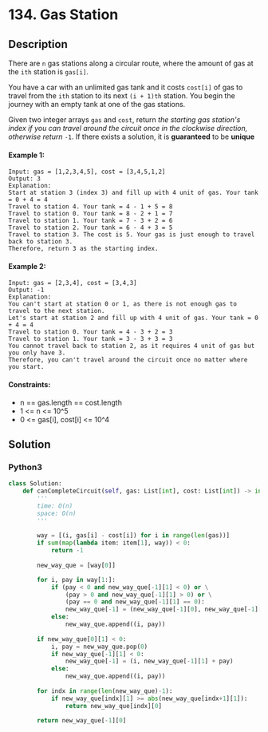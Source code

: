 # 134. Gas Station


## Description
There are `n` gas stations along a circular route, where the amount of gas at the `ith` station is `gas[i]`.

You have a car with an unlimited gas tank and it costs `cost[i]` of gas to travel from the `ith` station to its next `(i + 1)th` station. You begin the journey with an empty tank at one of the gas stations.

Given two integer arrays `gas` and `cost`, return *the starting gas station's index if you can travel around the circuit once in the clockwise direction, otherwise return* `-1`. If there exists a solution, it is **guaranteed** to be **unique**

#### Example 1:
```
Input: gas = [1,2,3,4,5], cost = [3,4,5,1,2]
Output: 3
Explanation:
Start at station 3 (index 3) and fill up with 4 unit of gas. Your tank = 0 + 4 = 4
Travel to station 4. Your tank = 4 - 1 + 5 = 8
Travel to station 0. Your tank = 8 - 2 + 1 = 7
Travel to station 1. Your tank = 7 - 3 + 2 = 6
Travel to station 2. Your tank = 6 - 4 + 3 = 5
Travel to station 3. The cost is 5. Your gas is just enough to travel back to station 3.
Therefore, return 3 as the starting index.
```

#### Example 2:
```
Input: gas = [2,3,4], cost = [3,4,3]
Output: -1
Explanation:
You can't start at station 0 or 1, as there is not enough gas to travel to the next station.
Let's start at station 2 and fill up with 4 unit of gas. Your tank = 0 + 4 = 4
Travel to station 0. Your tank = 4 - 3 + 2 = 3
Travel to station 1. Your tank = 3 - 3 + 3 = 3
You cannot travel back to station 2, as it requires 4 unit of gas but you only have 3.
Therefore, you can't travel around the circuit once no matter where you start.
```

#### Constraints:
- n == gas.length == cost.length
- 1 <= n <= 10^5
- 0 <= gas[i], cost[i] <= 10^4


## Solution

### Python3
```python
class Solution:
    def canCompleteCircuit(self, gas: List[int], cost: List[int]) -> int:
        '''
        time: O(n)
        space: O(n)
        '''
        
        way = [(i, gas[i] - cost[i]) for i in range(len(gas))]
        if sum(map(lambda item: item[1], way)) < 0:
            return -1
        
        new_way_que = [way[0]]

        for i, pay in way[1:]:
            if (pay < 0 and new_way_que[-1][1] < 0) or \
                (pay > 0 and new_way_que[-1][1] > 0) or \
                (pay == 0 and new_way_que[-1][1] == 0):
                new_way_que[-1] = (new_way_que[-1][0], new_way_que[-1][1] + pay)
            else:
                new_way_que.append((i, pay))
        
        if new_way_que[0][1] < 0:
            i, pay = new_way_que.pop(0)
            if new_way_que[-1][1] < 0:
                new_way_que[-1] = (i, new_way_que[-1][1] + pay)
            else:
                new_way_que.append((i, pay))
        
        for indx in range(len(new_way_que)-1):
            if new_way_que[indx][1] >= abs(new_way_que[indx+1][1]):
                return new_way_que[indx][0]

        return new_way_que[-1][0]
```
